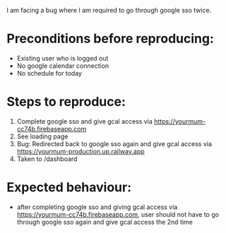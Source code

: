I am facing a bug where I am required to go through google sso twice.

# Preconditions before reproducing:
- Existing user who is logged out
- No google calendar connection
- No schedule for today

# Steps to reproduce:
1. Complete google sso and give gcal access via https://yourmum-cc74b.firebaseapp.com
2. See loading page 
3. Bug: Redirected back to google sso again and give gcal access via https://yourmum-production.up.railway.app
4. Taken to /dashboard

# Expected behaviour:
- after completing google sso and giving gcal access via https://yourmum-cc74b.firebaseapp.com, user should not have to go through google sso again and give gcal access the 2nd time
